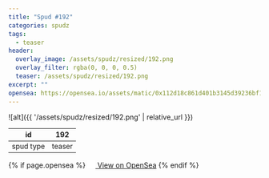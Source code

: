 ```yaml
---
title: "Spud #192"
categories: spudz
tags:
  - teaser
header:
  overlay_image: /assets/spudz/resized/192.png
  overlay_filter: rgba(0, 0, 0, 0.5)
  teaser: /assets/spudz/resized/192.png
excerpt: ""
opensea: https://opensea.io/assets/matic/0x112d18c861d401b3145d39236bf149f01e18beed/192
---
```

![alt]({{ '/assets/spudz/resized/192.png' | relative_url }})

| id | 192 |
|-|-|
| spud type | teaser |

{% if page.opensea %}
<a href="{{page.opensea}}" class="btn btn--info" onclick="window.open(this.href, '_blank'); return false;"><img src="/assets/images/opensea.svg" width="16px"><span>  View on OpenSea</span></a>
{% endif %}
